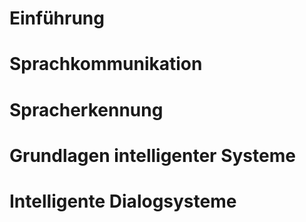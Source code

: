 
# Einführung

# Sprachkommunikation

# Spracherkennung

# Grundlagen intelligenter Systeme

# Intelligente Dialogsysteme
